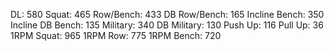 DL: 580
 Squat: 465
 Row/Bench: 433
 DB Row/Bench: 165
 Incline Bench: 350
 Incline DB Bench: 135
 Military: 340
 DB Military: 130
 Push Up: 116
 Pull Up: 36
 1RPM Squat: 965
 1RPM Row: 775
 1RPM Bench: 720
